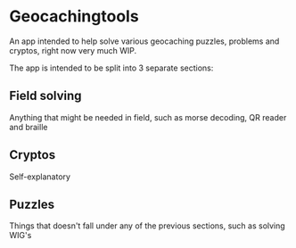 # Geocachingtools

An app intended to help solve various geocaching puzzles, problems and cryptos, right now very much WIP. 

The app is intended to be split into 3 separate sections: 
## Field solving 
Anything that might be needed in field, such as morse decoding, QR reader and braille
## Cryptos
Self-explanatory
## Puzzles
Things that doesn't fall under any of the previous sections, such as solving WIG's